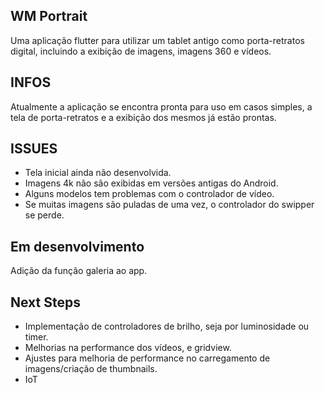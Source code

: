 ## WM Portrait

Uma aplicação flutter para utilizar um tablet antigo como porta-retratos digital, incluindo a exibição de imagens, imagens 360 e vídeos.

## INFOS

Atualmente a aplicação se encontra pronta para uso em casos simples, a tela de porta-retratos e a exibição dos mesmos já estão prontas.

## ISSUES

- Tela inicial ainda não desenvolvida.
- Imagens 4k não são exibidas em versões antigas do Android.
- Alguns modelos tem problemas com o controlador de vídeo.
- Se muitas imagens são puladas de uma vez, o controlador do swipper se perde.

## Em desenvolvimento

Adição da função galeria ao app.

## Next Steps

- Implementação de controladores de brilho, seja por luminosidade ou timer.
- Melhorias na performance dos vídeos, e gridview. 
- Ajustes para melhoria de performance no carregamento de imagens/criação de thumbnails.
- IoT
